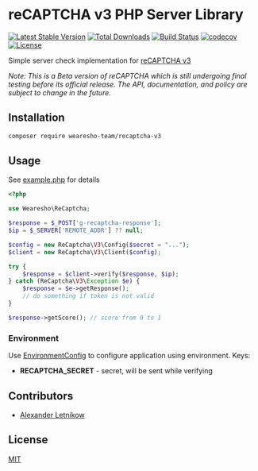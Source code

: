 # reCAPTCHA v3 PHP Server Library
[![Latest Stable Version](https://poser.pugx.org/wearesho-team/recaptcha-v3/v/stable)](https://packagist.org/packages/wearesho-team/recaptcha-v3)
[![Total Downloads](https://poser.pugx.org/wearesho-team/recaptcha-v3/downloads)](https://packagist.org/packages/wearesho-team/recaptcha-v3)
[![Build Status](https://travis-ci.org/wearesho-team/recaptcha-v3.svg?branch=master)](https://travis-ci.org/wearesho-team/recaptcha-v3)
[![codecov](https://codecov.io/gh/wearesho-team/recaptcha-v3/branch/master/graph/badge.svg)](https://codecov.io/gh/wearesho-team/recaptcha-v3)
[![License](https://poser.pugx.org/wearesho-team/recaptcha-v3/license)](https://packagist.org/packages/wearesho-team/recaptcha-v3)

Simple server check implementation for [reCAPTCHA v3](https://developers.google.com/recaptcha/docs/v3)

*Note: This is a Beta version of reCAPTCHA which is still undergoing final testing before its official release. The API, documentation, and policy are subject to change in the future.*

## Installation
```bash
composer require wearesho-team/recaptcha-v3
```

## Usage
See [example.php](./example.php) for details

```php
<?php

use Wearesho\ReCaptcha;

$response = $_POST['g-recaptcha-response'];
$ip = $_SERVER['REMOTE_ADDR'] ?? null;

$config = new ReCaptcha\V3\Config($secret = "...");
$client = new ReCaptcha\V3\Client($config);

try {
    $response = $client->verify($response, $ip);
} catch (ReCaptcha\V3\Exception $e) {
    $response = $e->getResponse();
    // do something if token is not valid
}

$response->getScore(); // score from 0 to 1

```

### Environment
Use [EnvironmentConfig](./src/EnvironmentConfig.php) to configure application using environment.
Keys:
 - **RECAPTCHA_SECRET** - secret, will be sent while verifying 

## Contributors
- [Alexander <horat1us> Letnikow](mailto:reclamme@gmail.com)

## License
[MIT](./LICENSE)
